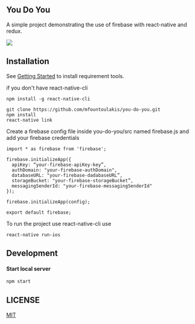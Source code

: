 ## You Do You
A simple project demonstrating the use of firebase with react-native and redux.

![](https://media.giphy.com/media/xUOxfm0LNsATf4WNgc/giphy.gif)


## Installation

See [Getting Started](https://facebook.github.io/react-native/docs/getting-started.html) to install requirement tools.

if you don't have react-native-cli
```
npm install -g react-native-cli
```

```
git clone https://github.com/mfountoulakis/you-do-you.git
npm install
react-native link
```

Create a firebase config file inside you-do-you/src named firebase.js and add your firebase credentials
```
import * as firebase from 'firebase';

firebase.initializeApp({
  apiKey: “your-firebase-apiKey-key”,
  authDomain: "your-firebase-authDomain",
  databaseURL: "your-firebase-dadabaseURL”,
  storageBucket: "your-firebase-storageBucket”,
  messagingSenderId: "your-firebase-messagingSenderId"
});

firebase.initializeApp(config);

export default firebase;

```

To run the project use react-native-cli use
```
react-native run-ios
```

## Development

#### Start local server

```bash
npm start
```

## LICENSE

[MIT](LICENSE)
